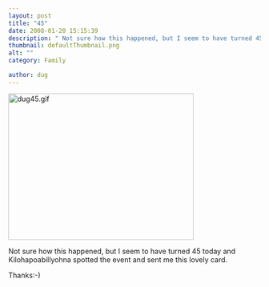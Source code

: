 ```yaml
---
layout: post
title: "45"
date: 2008-01-20 15:15:39
description: " Not sure how this happened, but I seem to have turned 45 today and Kilohapoabillyohna spotted the event and sent me this lovely card. Thanks -- -)&#8230;"
thumbnail: defaultThumbnail.png
alt: ""
category: Family

author: dug
---
```


<p><img alt="dug45.gif" src="http://www.donkeyontheedge.com/i/dug45.gif" width="370" height="292" /></p>

<p>Not sure how this happened, but I seem to have turned 45 today and Kilohapoabillyohna spotted the event and sent me this lovely card.</p>

<p>Thanks:-)</p>
